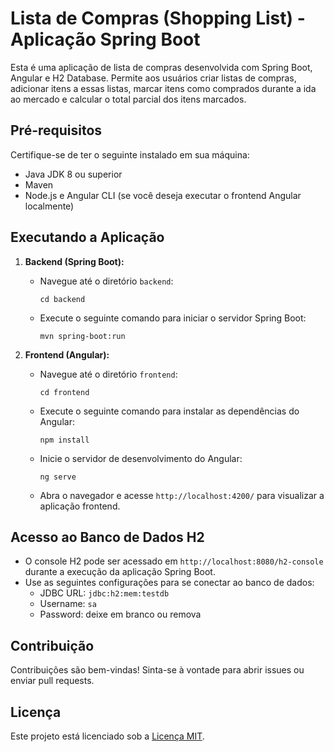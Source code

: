 # Lista de Compras (Shopping List) - Aplicação Spring Boot

Esta é uma aplicação de lista de compras desenvolvida com Spring Boot, Angular e H2 Database. Permite aos usuários criar listas de compras, adicionar itens a essas listas, marcar itens como comprados durante a ida ao mercado e calcular o total parcial dos itens marcados.

## Pré-requisitos

Certifique-se de ter o seguinte instalado em sua máquina:
- Java JDK 8 ou superior
- Maven
- Node.js e Angular CLI (se você deseja executar o frontend Angular localmente)

## Executando a Aplicação

1. **Backend (Spring Boot):**
   - Navegue até o diretório `backend`:
     ```
     cd backend
     ```
   - Execute o seguinte comando para iniciar o servidor Spring Boot:
     ```
     mvn spring-boot:run
     ```

2. **Frontend (Angular):**
   - Navegue até o diretório `frontend`:
     ```
     cd frontend
     ```
   - Execute o seguinte comando para instalar as dependências do Angular:
     ```
     npm install
     ```
   - Inicie o servidor de desenvolvimento do Angular:
     ```
     ng serve
     ```
   - Abra o navegador e acesse `http://localhost:4200/` para visualizar a aplicação frontend.

## Acesso ao Banco de Dados H2

- O console H2 pode ser acessado em `http://localhost:8080/h2-console` durante a execução da aplicação Spring Boot.
- Use as seguintes configurações para se conectar ao banco de dados:
  - JDBC URL: `jdbc:h2:mem:testdb`
  - Username: `sa`
  - Password: deixe em branco ou remova

## Contribuição

Contribuições são bem-vindas! Sinta-se à vontade para abrir issues ou enviar pull requests.

## Licença

Este projeto está licenciado sob a [Licença MIT](https://opensource.org/licenses/MIT).

